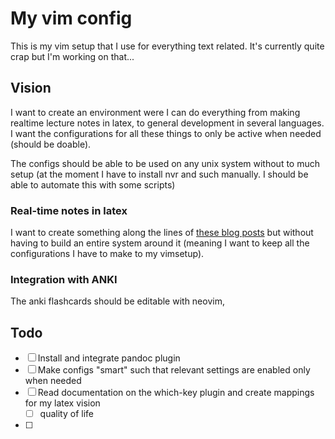 # My vim config

This is my vim setup that I use for everything text related. It's currently quite crap but I'm working on that...

## Vision

I want to create an environment were I can do everything from making realtime lecture notes in latex, to general development in several languages. I want the configurations for all these things to only be active when needed (should be doable). 

The configs should be able to be used on any unix system without to much setup (at the moment I have to install nvr and such manually. I should be able to automate this with some scripts)

### Real-time notes in latex

I want to create something along the lines of [these blog posts](https://castel.dev/) but without having to build an entire system around it (meaning I want to keep all the configurations I have to make to my vimsetup).

### Integration with ANKI

The anki flashcards should be editable with neovim, 

## Todo

- [ ] Install and integrate pandoc plugin 
- [ ] Make configs "smart" such that relevant settings are enabled only when needed
- [ ] Read documentation on the which-key plugin and create mappings for my latex vision
  - [ ] quality of life 
- [ ] 


